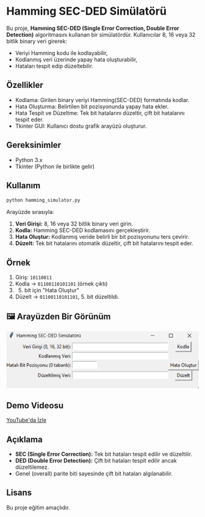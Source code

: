 # Hamming SEC-DED Simülatörü

Bu proje, **Hamming SEC-DED (Single Error Correction, Double Error Detection)** algoritmasını kullanan bir simülatördür. 
Kullanıcılar 8, 16 veya 32 bitlik binary veri girerek:
- Veriyi Hamming kodu ile kodlayabilir,
- Kodlanmış veri üzerinde yapay hata oluşturabilir,
- Hataları tespit edip düzeltebilir.

## Özellikler

- Kodlama: Girilen binary veriyi Hamming(SEC-DED) formatında kodlar.
- Hata Oluşturma: Belirtilen bit pozisyonunda yapay hata ekler.
- Hata Tespit ve Düzeltme: Tek bit hatalarını düzeltir, çift bit hatalarını tespit eder.
- Tkinter GUI: Kullanıcı dostu grafik arayüzü oluşturur.

## Gereksinimler

- Python 3.x
- Tkinter (Python ile birlikte gelir)

## Kullanım

```bash
python hamming_simulator.py
```

Arayüzde sırasıyla:
1. **Veri Girişi:** 8, 16 veya 32 bitlik binary veri girin.
2. **Kodla:** Hamming SEC-DED kodlamasını gerçekleştirir.
3. **Hata Oluştur:** Kodlanmış veride belirli bir bit pozisyonunu ters çevirir.
4. **Düzelt:** Tek bit hatalarını otomatik düzeltir, çift bit hatalarını tespit eder.

## Örnek

1. Giriş: `10110011`
2. Kodla → `01100110101101` (örnek çıktı)
3. 5. bit için "Hata Oluştur"
4. Düzelt → `01100110101101`, 5. bit düzeltildi.

## 🖼️ Arayüzden Bir Görünüm

![Uygulama Ekran Görüntüsü](gorsel.png)

## Demo Videosu

[YouTube'da İzle](https://youtu.be/QjwEjzFVvok)

## Açıklama

- **SEC (Single Error Correction):** Tek bit hataları tespit edilir ve düzeltilir.
- **DED (Double Error Detection):** Çift bit hataları tespit edilir ancak düzeltilemez.
- Genel (overall) parite biti sayesinde çift bit hataları algılanabilir.

## Lisans

Bu proje eğitim amaçlıdır.

